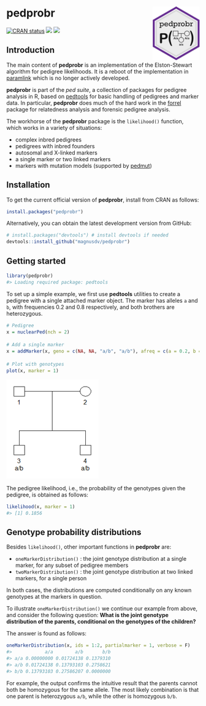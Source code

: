 
<!-- README.md is generated from README.Rmd. Please edit that file -->

# pedprobr <img src="man/figures/logo.png" align="right" height=140 />

<!-- badges: start -->

[![CRAN
status](https://www.r-pkg.org/badges/version/pedprobr)](https://CRAN.R-project.org/package=pedprobr)
[![](https://cranlogs.r-pkg.org/badges/grand-total/pedprobr?color=yellow)](https://cran.r-project.org/package=pedprobr)
[![](https://cranlogs.r-pkg.org/badges/last-month/pedprobr?color=yellow)](https://cran.r-project.org/package=pedprobr)
<!-- badges: end -->

## Introduction

The main content of **pedprobr** is an implementation of the
Elston-Stewart algorithm for pedigree likelihoods. It is a reboot of the
implementation in
[paramlink](https://CRAN.R-project.org/package=paramlink) which is no
longer actively developed.

**pedprobr** is part of the *ped suite*, a collection of packages for
pedigree analysis in R, based on
[pedtools](https://github.com/magnusdv/pedtools) for basic handling of
pedigrees and marker data. In particular, **pedprobr** does much of the
hard work in the [forrel](https://github.com/magnusdv/forrel) package
for relatedness analysis and forensic pedigree analysis.

The workhorse of the **pedprobr** package is the `likelihood()`
function, which works in a variety of situations:

-   complex inbred pedigrees
-   pedigrees with inbred founders
-   autosomal and X-linked markers
-   a single marker or two linked markers
-   markers with mutation models (supported by
    [pedmut](https://github.com/magnusdv/pedmut))

## Installation

To get the current official version of **pedprobr**, install from CRAN
as follows:

``` r
install.packages("pedprobr")
```

Alternatively, you can obtain the latest development version from
GitHub:

``` r
# install.packages("devtools") # install devtools if needed
devtools::install_github("magnusdv/pedprobr")
```

## Getting started

``` r
library(pedprobr)
#> Loading required package: pedtools
```

To set up a simple example, we first use **pedtools** utilities to
create a pedigree with a single attached marker object. The marker has
alleles `a` and `b`, with frequencies 0.2 and 0.8 respectively, and both
brothers are heterozygous.

``` r
# Pedigree
x = nuclearPed(nch = 2)

# Add a single marker
x = addMarker(x, geno = c(NA, NA, "a/b", "a/b"), afreq = c(a = 0.2, b = 0.8))

# Plot with genotypes
plot(x, marker = 1)
```

![](man/figures/README-pedplot-1.png)<!-- -->

The pedigree likelihood, i.e., the probability of the genotypes given
the pedigree, is obtained as follows:

``` r
likelihood(x, marker = 1)
#> [1] 0.1856
```

## Genotype probability distributions

Besides `likelihood()`, other important functions in **pedprobr** are:

-   `oneMarkerDistribution()` : the joint genotype distribution at a
    single marker, for any subset of pedigree members
-   `twoMarkerDistribution()` : the joint genotype distribution at two
    linked markers, for a single person

In both cases, the distributions are computed conditionally on any known
genotypes at the markers in question.

To illustrate `oneMarkerDistribution()` we continue our example from
above, and consider the following question: **What is the joint genotype
distribution of the parents, conditional on the genotypes of the
children?**

The answer is found as follows:

``` r
oneMarkerDistribution(x, ids = 1:2, partialmarker = 1, verbose = F)
#>            a/a        a/b       b/b
#> a/a 0.00000000 0.01724138 0.1379310
#> a/b 0.01724138 0.13793103 0.2758621
#> b/b 0.13793103 0.27586207 0.0000000
```

For example, the output confirms the intuitive result that the parents
cannot both be homozygous for the same allele. The most likely
combination is that one parent is heterozygous `a/b`, while the other is
homozygous `b/b`.
